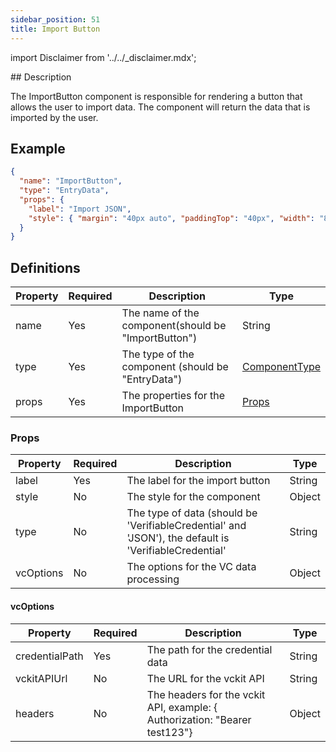 ```yaml
---
sidebar_position: 51
title: Import Button
---
```


import Disclaimer from '../../\_disclaimer.mdx';

<Disclaimer />
## Description

The ImportButton component is responsible for rendering a button that allows the user to import data. The component will return the data that is imported by the user.

## Example

```json
{
  "name": "ImportButton",
  "type": "EntryData",
  "props": {
    "label": "Import JSON",
    "style": { "margin": "40px auto", "paddingTop": "40px", "width": "80%" }
  }
}
```

## Definitions

| Property | Required | Description                                         | Type                                                    |
| -------- | -------- | --------------------------------------------------- | ------------------------------------------------------- |
| name     | Yes      | The name of the component(should be "ImportButton") | String                                                  |
| type     | Yes      | The type of the component (should be "EntryData")   | [ComponentType](/docs/mock-apps/common/component-type)  |
| props    | Yes      | The properties for the ImportButton                 | [Props](/docs/mock-apps/components/import-button#props) |

### Props

| Property  | Required | Description                                                                                           | Type   |
| --------- | -------- | ----------------------------------------------------------------------------------------------------- | ------ |
| label     | Yes      | The label for the import button                                                                       | String |
| style     | No       | The style for the component                                                                           | Object |
| type      | No       | The type of data (should be 'VerifiableCredential' and 'JSON'), the default is 'VerifiableCredential' | String |
| vcOptions | No       | The options for the VC data processing                                                                | Object |

#### vcOptions

| Property       | Required | Description                                                                  | Type   |
| -------------- | -------- | ---------------------------------------------------------------------------- | ------ |
| credentialPath | Yes      | The path for the credential data                                             | String |
| vckitAPIUrl    | No       | The URL for the vckit API                                                    | String |
| headers        | No       | The headers for the vckit API, example: \{ Authorization: "Bearer test123"\} | Object |
